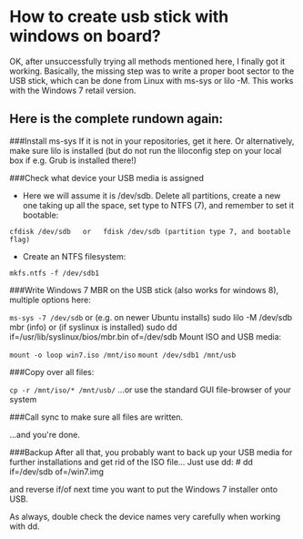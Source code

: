 # How to create usb stick with windows on board? #

OK, after unsuccessfully trying all methods mentioned here, I finally got it working. Basically, the missing step was to write a proper boot sector to the USB stick, which can be done from Linux with ms-sys or lilo -M. This works with the Windows 7 retail version.

## Here is the complete rundown again:

###Install ms-sys
If it is not in your repositories, get it here. Or alternatively, make sure lilo is installed (but do not run the liloconfig step on your local box if e.g. Grub is installed there!)

###Check what device your USB media is assigned 
* Here we will assume it is /dev/sdb. Delete all partitions, create a new one taking up all the space, set type to NTFS (7), and remember to set it bootable:

`cfdisk /dev/sdb   or   fdisk /dev/sdb (partition type 7, and bootable flag)`

* Create an NTFS filesystem:

`mkfs.ntfs -f /dev/sdb1`

###Write Windows 7 MBR on the USB stick (also works for windows 8), multiple options here:

`ms-sys -7 /dev/sdb`
or (e.g. on newer Ubuntu installs) sudo lilo -M  /dev/sdb mbr (info)
or (if syslinux is installed) sudo dd if=/usr/lib/syslinux/bios/mbr.bin of=/dev/sdb
Mount ISO and USB media:

`mount -o loop win7.iso /mnt/iso`
`mount /dev/sdb1 /mnt/usb`

###Copy over all files:

`cp -r /mnt/iso/* /mnt/usb/`  ...or use the standard GUI file-browser of your system

###Call sync to make sure all files are written.

...and you're done.

###Backup
After all that, you probably want to back up your USB media for further installations and get rid of the ISO file... Just use dd: # dd if=/dev/sdb of=/win7.img

and reverse if/of next time you want to put the Windows 7 installer onto USB.

As always, double check the device names very carefully when working with dd.
